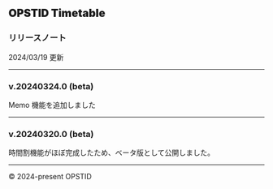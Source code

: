 ## **<span class="timetable-gradient-text" style="font-weight:900">OPSTID Timetable</span>**
### **リリースノート**
2024/03/19 更新

---
### **v.20240324.0 (beta)**
Memo 機能を追加しました

---
### **v.20240320.0 (beta)**
時間割機能がほぼ完成したため、ベータ版として公開しました。

---

&copy; 2024-present OPSTID
